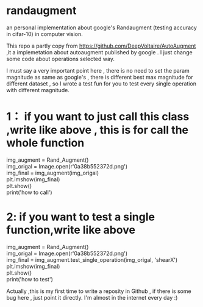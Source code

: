 # randaugment
an personal  implementation  about  google's   Randaugment (testing accuracy in  cifar-10)  in computer vision.

This repo  a  partly  copy  from   https://github.com/DeepVoltaire/AutoAugment  ,it  a  implemetation  about  autoaugment  published by google .  I  just change some  code  about  operations  selected  way.


I  must  say  a  very  important  point here , there is  no  need  to   set  the  param magnitude  as  same  as  google's ,  there  is  different best  max  magnitude  for  different  dataset ,  so  I  wrote  a  test fun  for  you  to  test   every  single   operation  with different  magnitude.



# 1： if you  want to  just  call  this  class ,write  like above , this  is  for  call the whole function



img_augment = Rand_Augment()   
img_origal = Image.open(r'0a38b552372d.png')  
img_final = img_augment(img_origal)   
plt.imshow(img_final)  
plt.show()  
print('how to  call')  

# 2: if you  want  to test  a single function,write  like  above 

img_augment = Rand_Augment()  
img_origal = Image.open(r'0a38b552372d.png')  
img_final = img_augment.test_single_operation(img_origal, 'shearX')  
plt.imshow(img_final)  
plt.show()  
print('how  to test')  


Actually ,this  is  my  first  time to write a   reposity in Github ,  if there is  some bug  here , just  point  it directly. I'm  almost  in the  internet  every  day  :)
